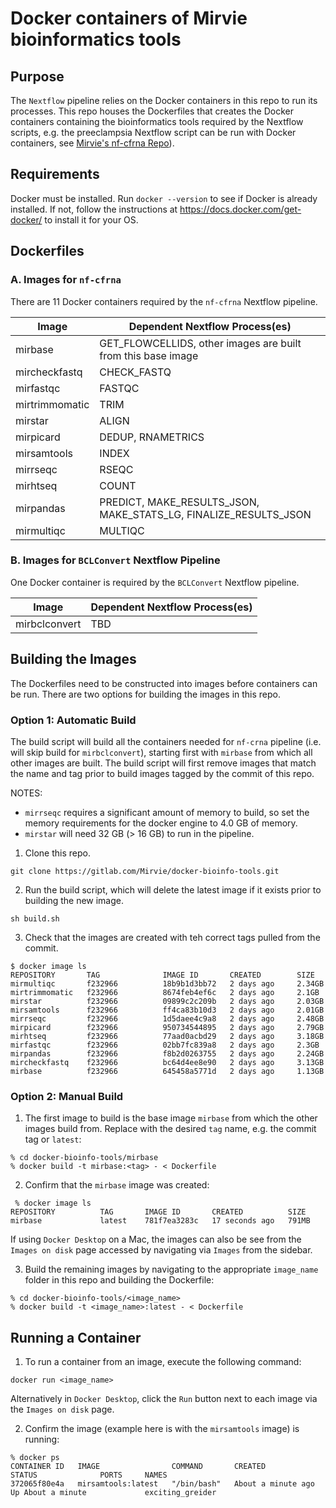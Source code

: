 # Docker containers of Mirvie bioinformatics tools

## Purpose
The `Nextflow` pipeline relies on the Docker containers in this repo to run its  
processes. This repo houses the Dockerfiles that creates the Docker containers containing the 
bioinformatics tools required by the Nextflow scripts, e.g. the preeclampsia Nextflow
script can be run with Docker containers, see 
[Mirvie's nf-cfrna Repo](https://gitlab.com/Mirvie/nf-cfrna)). 

## Requirements
Docker must be installed. Run `docker --version` to see if Docker is already installed. 
If not, follow the instructions at https://docs.docker.com/get-docker/ to install it 
for your OS.

## Dockerfiles

### A. Images for `nf-cfrna`
There are 11 Docker containers required by the `nf-cfrna` Nextflow pipeline.

| Image | Dependent Nextflow Process(es) | 
| --- | --- |
| mirbase | GET_FLOWCELLIDS, other images are built from this base image|
| mircheckfastq  |CHECK_FASTQ|
| mirfastqc |FASTQC|
| mirtrimmomatic |TRIM|
| mirstar |ALIGN |
| mirpicard |DEDUP, RNAMETRICS|
| mirsamtools | INDEX | 
| mirrseqc | RSEQC|
| mirhtseq | COUNT |
| mirpandas | PREDICT, MAKE_RESULTS_JSON, MAKE_STATS_LG, FINALIZE_RESULTS_JSON |
| mirmultiqc | MULTIQC |

### B. Images for `BCLConvert` Nextflow Pipeline
One Docker container is required by the `BCLConvert` Nextflow pipeline.

| Image | Dependent Nextflow Process(es) | 
| --- | --- |
| mirbclconvert | TBD |

## Building the Images

The Dockerfiles need to be constructed into images before containers can be run. There
are two options for building the images in this repo.

### Option 1: Automatic Build
The build script will build all the containers needed for `nf-crna` pipeline (i.e. will
skip build for `mirbclconvert`), starting first with 
`mirbase` from which all other images are built. The build script will first remove
images that match the name and tag prior to build images tagged by the commit of this
repo.

NOTES: 
* `mirrseqc` requires a significant amount of memory to build, so set the 
memory requirements for the docker engine to 4.0 GB of memory. 
* `mirstar` will need 32 GB (> 16 GB) to run in the pipeline. 
 
1. Clone this repo. 
```
git clone https://gitlab.com/Mirvie/docker-bioinfo-tools.git
```

2. Run the build script, which will delete the latest image if it exists prior to 
building the new image.
```
sh build.sh
```

3. Check that the images are created with teh correct tags pulled from the commit.
```
$ docker image ls
REPOSITORY       TAG              IMAGE ID       CREATED        SIZE
mirmultiqc       f232966          18b9b1d3bb72   2 days ago     2.34GB
mirtrimmomatic   f232966          8674feb4ef6c   2 days ago     2.1GB
mirstar          f232966          09899c2c209b   2 days ago     2.03GB
mirsamtools      f232966          ff4ca83b10d3   2 days ago     2.01GB
mirrseqc         f232966          1d5daee4c9a8   2 days ago     2.48GB
mirpicard        f232966          950734544895   2 days ago     2.79GB
mirhtseq         f232966          77aad0acbd29   2 days ago     3.18GB
mirfastqc        f232966          02bb7fc839a8   2 days ago     2.3GB
mirpandas        f232966          f8b2d0263755   2 days ago     2.24GB
mircheckfastq    f232966          bc64d4ee8e90   2 days ago     3.13GB
mirbase          f232966          645458a5771d   2 days ago     1.13GB
```
### Option 2: Manual Build
1. The first image to build is the base image `mirbase` from which the other images 
build from. Replace <tag> with the desired `tag` name, e.g. the commit tag or `latest`:
```
% cd docker-bioinfo-tools/mirbase
% docker build -t mirbase:<tag> - < Dockerfile
```

2. Confirm that the `mirbase` image was created:
```
 % docker image ls
REPOSITORY          TAG       IMAGE ID       CREATED          SIZE
mirbase             latest    781f7ea3283c   17 seconds ago   791MB
```
If using `Docker Desktop` on a Mac, the images can also be see from the 
`Images on disk` page accessed by navigating via `Images` from the sidebar.

3. Build the remaining images by navigating to the appropriate `image_name`
folder in this repo and building the Dockerfile:
```
% cd docker-bioinfo-tools/<image_name>
% docker build -t <image_name>:latest - < Dockerfile
```

## Running a Container
1. To run a container from an image, execute the following command:
```
docker run <image_name>
```
Alternatively in `Docker Desktop`, click the `Run` button next to each image 
via the `Images on disk` page.

2. Confirm the image (example here is with the `mirsamtools` image) is running:
```
% docker ps
CONTAINER ID   IMAGE                COMMAND       CREATED              STATUS              PORTS     NAMES
372065f80e4a   mirsamtools:latest   "/bin/bash"   About a minute ago   Up About a minute             exciting_greider
```